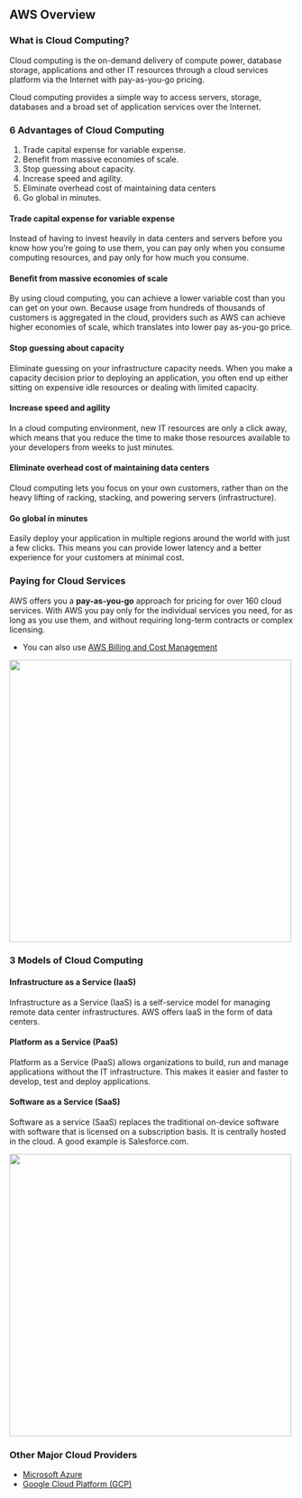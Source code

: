 ## AWS Overview

### What is Cloud Computing?
Cloud computing is the on-demand delivery of compute power, database storage, applications and other IT resources through a cloud services platform via the Internet with pay-as-you-go pricing.

Cloud computing provides a simple way to access servers, storage, databases and a broad set of application services over the Internet.  

### 6 Advantages of Cloud Computing

1. Trade capital expense for variable expense.
2. Benefit from massive economies of scale.
3. Stop guessing about capacity.
4. Increase speed and agility.
5. Eliminate overhead cost of maintaining data centers
6. Go global in minutes.

#### Trade capital expense for variable expense
Instead of having to invest heavily in data centers and servers before you know how you’re going to use them, you can pay only when you consume computing resources, and pay only for how much you consume.

#### Benefit from massive economies of scale
By using cloud computing, you can achieve a lower variable cost than you can get on your own. Because usage from hundreds of thousands of customers is aggregated in the cloud, providers such as AWS can achieve higher economies of scale, which translates into lower pay as-you-go price.

#### Stop guessing about capacity
Eliminate guessing on your infrastructure capacity needs. When you make a capacity decision prior to deploying an application, you often end up either sitting on expensive idle resources or dealing with limited capacity.

#### Increase speed and agility
In a cloud computing environment, new IT resources are only a click away, which means that you reduce the time to make those resources available to your developers from weeks to just minutes.

#### Eliminate overhead cost of maintaining data centers
Cloud computing lets you focus on your own customers, rather than on the heavy lifting of racking, stacking, and powering servers (infrastructure).

#### Go global in minutes
Easily deploy your application in multiple regions around the world with just a few clicks. This means you can provide lower latency and a better experience for your customers at minimal cost.

### Paying for Cloud Services
AWS offers you a **pay-as-you-go** approach for pricing for over 160 cloud services.  With AWS you pay only for the individual services you need, for as long as you use them, and without requiring long-term contracts or complex licensing. 

* You can also use [AWS Billing and Cost Management](https://docs.aws.amazon.com/awsaccountbilling/latest/aboutv2/billing-what-is.html)

<img src="./../images/payment.png" width="500">

### 3 Models of Cloud Computing

#### Infrastructure as a Service (IaaS)
Infrastructure as a Service (IaaS) is a self-service model for managing remote data center infrastructures.
AWS offers IaaS in the form of data centers.

#### Platform as a Service (PaaS)
Platform as a Service (PaaS) allows organizations to build, run and manage applications without the IT infrastructure. This makes it easier and faster to develop, test and deploy applications. 

#### Software as a Service (SaaS)
Software as a service (SaaS) replaces the traditional on-device software with software that is licensed on a subscription basis. It is centrally hosted in the cloud. A good example is Salesforce.com.

<img src="./../images/cloud-service-models.png" width="500">

### Other Major Cloud Providers
* [Microsoft Azure](https://azure.microsoft.com/en-us/)
* [Google Cloud Platform (GCP)](https://cloud.google.com/gcp/?utm_source=google&utm_medium=cpc&utm_campaign=na-US-all-en-dr-bkws-all-all-trial-e-dr-1009135&utm_content=text-ad-lpsitelinkCCexp2-any-DEV_c-CRE_113120492887-ADGP_Hybrid+%7C+AW+SEM+%7C+BKWS+%7C+US+%7C+en+%7C+EXA+~+Google+Cloud+Platform-KWID_43700009942847400-kwd-26415313501&utm_term=KW_google%20cloud%20platform-ST_google+cloud+platform&&gclid=Cj0KCQjwoJX8BRCZARIsAEWBFMIKqoP4b6G-3OlpQkCrVvMoAvss3kNL_2joyIs7N42TL-2WZRBCUaoaApspEALw_wcB)
